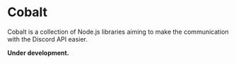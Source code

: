 # Cobalt

Cobalt is a collection of Node.js libraries aiming to make the communication
with the Discord API easier.

**Under development.**
